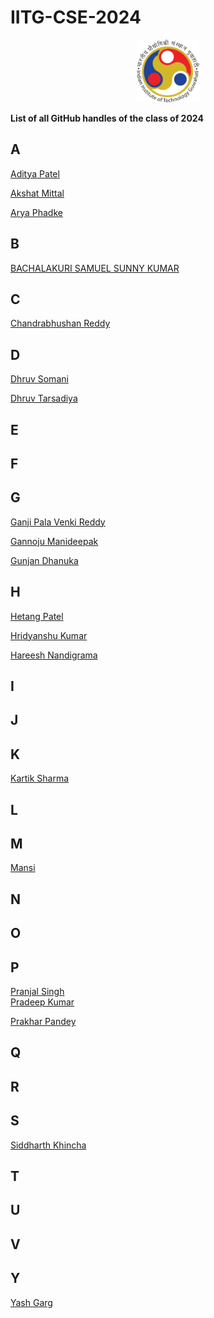 # IITG-CSE-2024

<p align="center">
<img src="./assets/iitg_logo.png" width="100" height="100"/>
</p>

**List of all GitHub handles of the class of 2024**<br>

## A
[Aditya Patel](https://github.com/Adi-183)<br>

[Akshat Mittal](https://github.com/akshatmittal2002)<br>

[Arya Phadke](https://github.com/phadkearya)<br> 


## B
[BACHALAKURI SAMUEL SUNNY KUMAR](https://github.com/samuel-web2002)<br>
## C

[Chandrabhushan Reddy](https://github.com/demongod11)<br>

## D

[Dhruv Somani](https://github.com/dhruvsomani)<br>

[Dhruv Tarsadiya](https://github.com/DrDoofinstein)<br>

## E

## F

## G

[Ganji Pala Venki Reddy](https://github.com/PalaVenkiReddy)<br>

[Gannoju Manideepak](https://github.com/shield12345)<br>

[Gunjan Dhanuka](https://github.com/GunjanDhanuka)<br>

## H

[Hetang Patel](https://github.com/hetang7802)<br>

[Hridyanshu Kumar](https://github.com/hridyanshuk)<br>

[Hareesh Nandigrama](https://github.com/Hareesh-Nandigrama)<br>
## I

## J

## K
[Kartik Sharma](https://github.com/kaisawesome)<br>

## L

## M

[Mansi](https://github.com/AnMaJ)<br>

## N

## O

## P

[Pranjal Singh](https://github.com/pranjal198)<br>
[Pradeep Kumar](https://github.com/sirus-max)<br>

[Prakhar Pandey](https://github.com/p-prakhar)<br>

## Q

## R

## S

[Siddharth Khincha](https://github.com/siddharthkhincha)<br>

## T

## U

## V

## Y

[Yash Garg](https://github.com/YashGargIND)<br>
